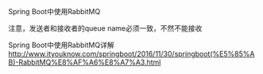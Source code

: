 
Spring Boot中使用RabbitMQ




注意，发送者和接收者的queue name必须一致，不然不能接收





Spring Boot中使用RabbitMQ详解
http://www.ityouknow.com/springboot/2016/11/30/springboot(%E5%85%AB)-RabbitMQ%E8%AF%A6%E8%A7%A3.html